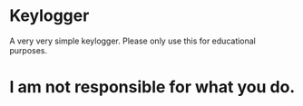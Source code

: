 # Keylogger
A very very simple keylogger.
Please only use this for educational purposes.

# I am not responsible for what you do.
